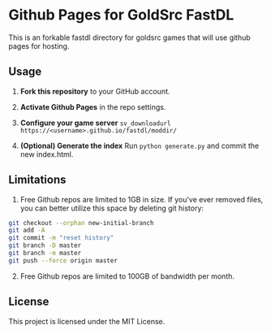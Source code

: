 # Github Pages for GoldSrc FastDL

This is an forkable fastdl directory for goldsrc games that will use github pages for hosting.


## Usage

1. **Fork this repository** to your GitHub account.

2. **Activate Github Pages** in the repo settings.

3. **Configure your game server** `sv_downloadurl https://<username>.github.io/fastdl/moddir/`

4. **(Optional) Generate the index** Run `python generate.py` and commit the new index.html.


## Limitations

1. Free Github repos are limited to 1GB in size. If you've ever removed files, you can better utilize this space by deleting git history:

```sh
git checkout --orphan new-initial-branch
git add -A
git commit -m "reset history"
git branch -D master
git branch -m master
git push --force origin master
```

2. Free Github repos are limited to 100GB of bandwidth per month.

## License

This project is licensed under the MIT License.
